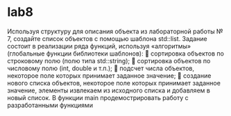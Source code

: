 # lab8
Используя структуру для описания объекта из лабораторной работы № 7, создайте
список объектов с помощью шаблона std::list.
Задание состоит в реализации ряда функций, используя «алгоритмы» (глобальные функции
библиотеки шаблонов):
 cортировка объектов по строковому полю (полю типа std::string);
 cортировка объектов по числовому полю (int, double и т.п.);
 подсчет числа объектов, некоторое поле которых принимает заданное значение;
 создание нового списка объектов, некоторое поле которых принимает заданное
значение, элементы извлекаем из исходного списка и добавляем в новый список.
В функции main продемострировать работу с разработанными функциями
